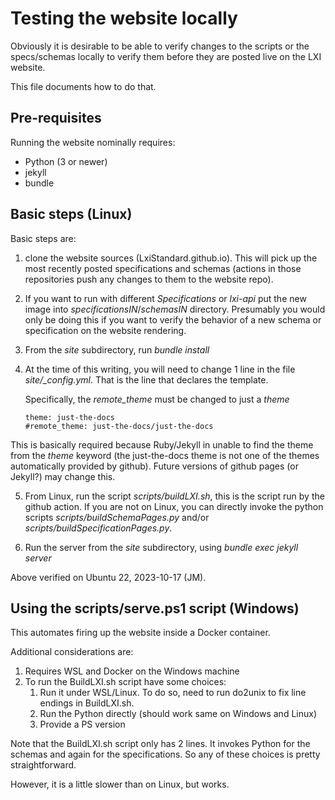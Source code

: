 # Testing the website locally

Obviously it is desirable to be able to verify changes to the 
scripts or the specs/schemas locally to verify them before
they are posted live on the LXI website.

This file documents how to do that.

## Pre-requisites

Running the website nominally requires:

* Python (3 or newer)
* jekyll
* bundle

## Basic steps (Linux)

Basic steps are:

1. clone the website sources (LxiStandard.github.io).  This will pick up the
  most recently posted specifications and schemas (actions in those repositories
  push any changes to them to the website repo).

2. If you want to run with different *Specifications* or *lxi-api* put the new image 
  into *specificationsIN*/*schemasIN* directory.  Presumably you would only be doing 
  this if you want to verify the behavior of a new schema or specification 
  on the website rendering.

3. From the *site* subdirectory, run *bundle install*

4. At the time of this writing, you will need to change 1 line in the file  
  *site/_config.yml*.  That is the line that declares the template. 

    Specifically, the *remote_theme* must be changed to just a *theme*

    ```
    theme: just-the-docs
    #remote_theme: just-the-docs/just-the-docs
    ```
  
  This is basically required because Ruby/Jekyll in unable to find the 
  theme from the *theme* keyword (the just-the-docs theme is not one
  of the themes automatically provided by github).  Future versions of 
  github pages (or Jekyll?) may change this.
   
5. From Linux, run the script *scripts/buildLXI.sh*, this is the script run
  by the github action.  If you are not on Linux, you can directly invoke the
  python scripts *scripts/buildSchemaPages.py* and/or
  *scripts/buildSpecificationPages.py*.

6. Run the server from the *site* subdirectory, using *bundle exec jekyll server*

Above verified on Ubuntu 22, 2023-10-17 (JM).

## Using the scripts/serve.ps1 script (Windows)

This automates firing up the website inside a Docker container.

Additional considerations are:
1. Requires WSL and Docker on the Windows machine
2. To run the BuildLXI.sh script have some choices:
   1. Run it under WSL/Linux.  To do so, need to run do2unix to fix line endings
      in BuildLXI.sh.
   2. Run the Python directly (should work same on Windows and Linux)
   3. Provide a PS version
      
  Note that the BuildLXI.sh script only has 2 lines.  It invokes Python for 
  the schemas and again for the specifications.  So any of these 
  choices is pretty straightforward.
 
However, it is a little slower than on Linux, but works.
